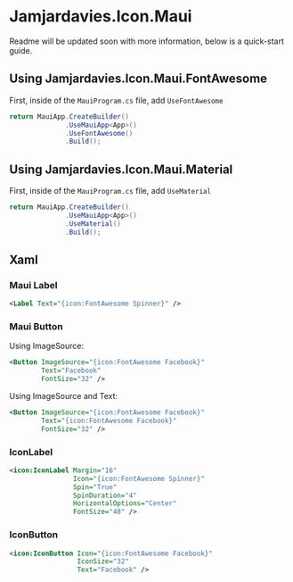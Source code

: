 # Jamjardavies.Icon.Maui
Readme will be updated soon with more information, below is a quick-start guide.

## Using Jamjardavies.Icon.Maui.FontAwesome
First, inside of the `MauiProgram.cs` file, add `UseFontAwesome`

```csharp
return MauiApp.CreateBuilder()
              .UseMauiApp<App>()
              .UseFontAwesome()
              .Build();
```

## Using Jamjardavies.Icon.Maui.Material
First, inside of the `MauiProgram.cs` file, add `UseMaterial`

```csharp
return MauiApp.CreateBuilder()
              .UseMauiApp<App>()
              .UseMaterial()
              .Build();
```

## Xaml
### Maui Label
```xml
<Label Text="{icon:FontAwesome Spinner}" />
```

### Maui Button
Using ImageSource:
```xml
<Button ImageSource="{icon:FontAwesome Facebook}"
        Text="Facebook"
        FontSize="32" />
```

Using ImageSource and Text:
```xml
<Button ImageSource="{icon:FontAwesome Facebook}"
        Text="{icon:FontAwesome Facebook}"
        FontSize="32" />
```

### IconLabel
```xml
<icon:IconLabel Margin="16"
                Icon="{icon:FontAwesome Spinner}" 
                Spin="True"
                SpinDuration="4"
                HorizontalOptions="Center"
                FontSize="48" />
```

### IconButton
```xml
<icon:IconButton Icon="{icon:FontAwesome Facebook}"
                 IconSize="32"
                 Text="Facebook" />
```